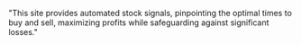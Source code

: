 "This site provides automated stock signals, pinpointing the optimal times to buy and sell, maximizing profits while safeguarding against significant losses."
